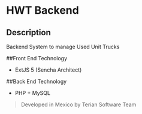 # **HWT Backend**
 
## Description
Backend System to manage Used Unit Trucks

##Front End Technology
+ ExtJS 5 (Sencha Architect)

##Back End Technology
+ PHP + MySQL

>Developed in Mexico by Terian Software Team

